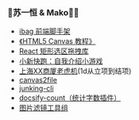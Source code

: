 ### 👋**苏一恒** & **Mako**🙋‍♂️

<!--
![Czy's GitHub Stats](https://github-readme-stats.vercel.app/api?icon_color=666&hide_border=true&title_color=333&username=827652549&show_icons=true&tdsourcetag=s_pctim_aiomsg)
-->

* [ibag 前端脚手架](https://github.com/827652549/ibag)
* [《HTML5 Canvas 教程》](https://github.com/827652549/CanvasStudy)
* [React 矩形选区拖拽库](https://github.com/827652549/react-resizable-rotatable-draggable)
* [小新快跑：自我介绍小游戏](https://github.com/827652549/timeline-game)
* [上海XX商厦老虎机](https://github.com/827652549/tiger-game)(1d从立项到结项)
* [canvas2file](https://github.com/827652549/canvas2file)
* [junking-cli](https://github.com/827652549/junking)
* [docsify-count（统计字数插件）](https://github.com/827652549/docsify-count)
* [图片滤镜工具组](https://github.com/827652549/PictureFilter)
<!--
**827652549/827652549** is a ✨ _special_ ✨ repository because its `README.md` (this file) appears on your GitHub profile.

Here are some ideas to get you started:

- 🔭 I’m currently working on ...
- 🌱 I’m currently learning ...
- 👯 I’m looking to collaborate on ...
- 🤔 I’m looking for help with ...
- 💬 Ask me about ...
- 📫 How to reach me: ...
- 😄 Pronouns: ...
- ⚡ Fun fact: ...

-->

<!-- 
## 如果你要点赞收藏加关注，欢迎骚扰[我的博客](https://blog.csdn.net/HuoYiHengYuan)和公众号“菜鸟offer”

<a href="https://blog.csdn.net/HuoYiHengYuan" hidden><img src="https://s1.ax1x.com/2020/09/10/wGRcUH.jpg" alt="wGRcUH.jpg" border="0" /></a>

-->
